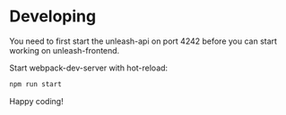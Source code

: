 # Developing

You need to first start the unleash-api on port 4242 
before you can start working on unleash-frontend.  

Start webpack-dev-server with hot-reload:
```bash
npm run start 
```

Happy coding!
